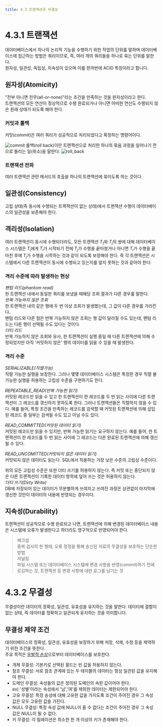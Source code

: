 ```yaml
---
title: 4.3 트랜잭션과 무결성
---
```

# 4.3.1 트랜잭션
데이터베이스에서 하나의 논리적 기능을 수행하기 위한 작업의 단위를 말하며 데이터베이스에 접근하는 방법은 쿼리이므로, 즉, 여러 개의 쿼리들을 하나로 묶는 단위를 말한다.<br>
원자성, 일관성, 독립성, 지속성이 있으며 이를 한꺼번에 ACID 특징이라고 합니다. 
## 원자성(Atomicity)
"전부 아니면 전무(all-or-none)"라는 조건을 만족하는 것을 원자성이라고 한다.<br> 트랜잭션의 모든 연산이 정상적으로 수행 완료되거나 아니면 어떠한 연산도 수행되지 않은 원래 상태가 되도록 해야 한다.

### 커밋과 롤백
커밋(commit)은 여러 쿼리가 성공적으로 처리되었다고 확정하는 명령어이다. 

![commit](https://drive.google.com/uc?export=view&id=1j7K9_HP8u6sVVyHPIYuiyskfOsFwmKF2)
롤백(roll back)이란 트랜잭션으로 처리한 하나의 묶음 과정을 일어나기 전으로 돌리는 일(취소)을 말한다.
![roll_back](https://drive.google.com/uc?export=view&id=1ls0I34IASCI5D-fXUMpMS-wipKYTYKCQ)

### 트랜잭션 전파
여러 트랜잭션 관련 메서드의 호출을 하나의 트랜잭션에 묶이도록 하는 것이다.
## 일관성(Consistency)
고립 상태(즉 동시에 수행되는 트랙잭션이 없는 상태)에서 트랜잭션 수행이 데이터베이스의 일관성을 보존해야 한다.
## 격리성(Isolation)
여러 트랜잭션이 동시에 수행되더라도, 모든 트랜잭션 $T_1$와 $T_j$의 쌍에 대해 데이터베이스 시스템은 $T_i$에게 $T_i$가 시작되기 전에 $T_j$가 수행을 끝마쳤거나 아니면 $T_i$가 수행을 끝마친 후에 $T_j$가 수행을 시작하는 것과 같이 되도록 보장해야 한다. 즉 각 트랜잭션은 시스템에서 다른 트랜잭션이 동시에 수행되고 있는지를 알지 못하는 것과 같아야 한다. 
### 격리 수준에 따라 발생하는 현상
*팬텀 리드(phantom read)*<br>
한 트랜잭션 내에서 동일한 쿼리를 보냈을 때해당 조회 결과가 다른 경우를 말한다.<br>
*반복 가능하지 않은 조회*<br>
한 트랜잭션 내의 같은 행에 두 번 이상 조회가 발생했는데, 그 값이 다른 경우를 가리킨다.<br>
팬텀 리드와 다른 점은 반복 가능하지 않은 조회는 행 값이 달라질 수도 있는데, 팬텀 리드는 다른 행이 선택될 수도 있다는 것이다.<br>
*더티 리드*<br>
반복 가능하지 않은 조회와 유사, 한 트랜잭션이 실행 중일 때 다른 트랜잭션에 의해 수정되었지만 아직 '커밋하지 않은' 행의 데이터를 읽을 수 있을 때 발생한다.
### 격리 수준
*SERIALIZABLE(직렬가능)*<br>
직렬 가능한 실행을 보장한다. 그러나 몇몇 데이터베이스 시스템은 특정한 경우 직렬 불가능한 실행을 허용하는 고립성 수준을 구현하기도 한다.

*REPEATABLE_READ(반복 가능한 읽기)*<br>
커밋된 레코드만 읽을 수 있고 한 트랜잭션이 한 레코드를 두 번 읽는 사이에 다른 트랜잭션이 그 레코드를 갱신하지 못하도록 한다. 그러나 트랜잭션들은 직렬하지 않을 수 있다. 예를 들어, 특정 조건을 만족하는 레코드를 검색할 때 커밋된 트랜잭션에 의해 삽입된 레코드 중 일부는 검색될 수도 있고 아닐 수도 있다.

*READ_COMMITTED(커밋된 데이터 읽기)*<br>
커밋된 레코드만 읽을 수 있지만, 반복 가능한 읽기는 요구하지 않는다. 예를 들어, 한 트랜잭션이 한 레코드를 두 번 읽는 사이에 그 레코드는 다른 완료된 트랜잭션에 의해 갱신될 수 있다.

*READ_UNCOMITTED(커밋되지 않은 데이터 읽기)*<br>
커밋되지 않은 데이터도 읽는다. SQL에서 허용하는 가장 낮은 수준의 고립성 수준이다.

위의 모든 고립성 수준은 또한 더티 쓰기를 허용하지 않는다. 즉 커밋 또는 중단되지 않은 다른 트랜잭션이 기록한 데이터 항목에 덮어 쓰는 것은 허용하지 않는다.<br>
*더티 쓰기(Dirty Write)*<br>
DB에 저장되어 있는 데이터가 무분별하게 쓰여지고 쓰여진 과정은 상관없이 마지막에 갱신한 것만이 데이터의 내용에 반영되는 경우이다.

## 지속성(Durability)
트랜잭션이 성공적으로 수행 완료되고 나면, 트랜잭션에 의해 변경된 데이터베이스 내용은 시스템에 오류가 발생한다고 하더라도 영구적으로 반영되어야 한다.
> 체크섬<br>
>중복 검사의 한 형태, 오류 정정을 통해 송신된 자료의 무결성을 보호하는 단순한 방법<br>
> 저널링<br>
>파일 시스템 또는 데이터베이스 시스템에 변경 사항을 반영(commit)하기 전에 로깅하는 것, 트랜잭션 등 변경 사항에 대한 로그를 남기는 것

# 4.3.2 무결성
무결성이란 데이터의 정확성, 일관성, 유효성을 유지하는 것을 말한다. 데이터에 결함이 없는 상태, 즉 데이터를 정확하고 일관되게 유지하는 것을 의미합니다.
## 무결성 제약 조건
데이터베이스의 정확성, 일관성, 유효성을 보장하기 위해 저장, 삭제, 수정 등을 제약하기 위한 조건을 뜻한다.<br>
주요 목적은 <u>우발적 손상</u>으로부터 데이터베이스를 보호한다.
* 개체 무결성: 기본키로 선택된 필드는 빈 값을 허용하지 않는다.
* 참조 무결성: 서로 참조 관계에 있는 두 테이블의 데이터는 항상 일관된 값을 유지해야 한다.
* 도메인 무결성: 속성들의 값은 정의된 도메인의 속한 값이어야 한다. <br>
  ex) '성별'이라는 속성에서 '남','여'를 제외한 데이터는 제한되어야 한다.
* 고유 무결성: 특정 송성에 대해 고유한 값을 가지도록 조건이 주어진 경우 그 속성 값은 모두 고유한 값을 가진다.
* NULL 무결성: 특정 속성 값에 NULL이 올 수 없다는 조건이 주어진 경우 그 속성 값은 NULL이 될 수 없다.
* 키 무결성: 각 릴레이션은 최소한 한 개 이상의 키가 존재해야 한다.